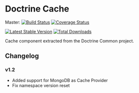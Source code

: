 # Doctrine Cache

Master: [![Build Status](https://secure.travis-ci.org/doctrine/cache.png?branch=master)](http://travis-ci.org/doctrine/cache) [![Coverage Status](https://coveralls.io/repos/doctrine/cache/badge.png?branch=master)](https://coveralls.io/r/doctrine/cache?branch=master)

[![Latest Stable Version](https://poser.pugx.org/doctrine/cache/v/stable.png)](https://packagist.org/packages/doctrine/cache) [![Total Downloads](https://poser.pugx.org/doctrine/cache/downloads.png)](https://packagist.org/packages/doctrine/cache)

Cache component extracted from the Doctrine Common project.

## Changelog

### v1.2

- Added support for MongoDB as Cache Provider
- Fix namespace version reset
